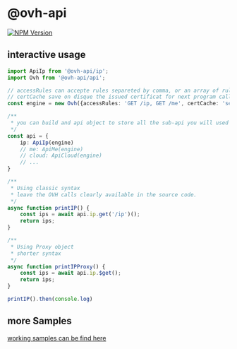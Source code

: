# @ovh-api

[![NPM Version](https://img.shields.io/npm/v/@ovh-api/common.svg?style=api)](https://www.npmjs.org/package/@ovh-api/api)

## interactive usage

```typescript
import ApiIp from '@ovh-api/ip';
import Ovh from '@ovh-api/api';

// accessRules can accepte rules separeted by comma, or an array of rules
// certCache save on disque the issued certificat for next program call.
const engine = new Ovh({accessRules: 'GET /ip, GET /me', certCache: 'secretToken.json'});

/**
 * you can build and api object to store all the sub-api you will used
 */
const api = {
    ip: ApiIp(engine)
    // me: ApiMe(engine)
    // cloud: ApiCloud(engine)
    // ...
}

/**
 * Using classic syntax
 * leave the OVH calls clearly available in the source code.
 */
async function printIP() {
    const ips = await api.ip.get('/ip')();
    return ips;
}

/**
 * Using Proxy object
 * shorter syntax
 */
async function printIPProxy() {
    const ips = await api.ip.$get();
    return ips;
}

printIP().then(console.log)

```

## more Samples

[working samples can be find here](https://github.com/UrielCh/api-ovh-node/tree/master/samples)
